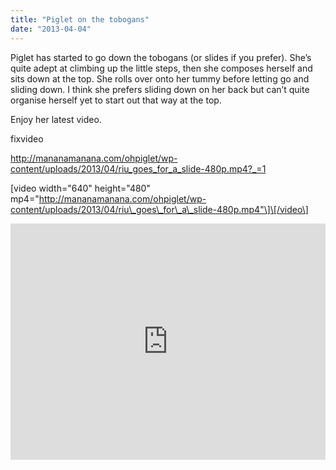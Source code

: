 ```yaml
---
title: "Piglet on the tobogans"
date: "2013-04-04"
---
```


Piglet has started to go down the tobogans (or slides if you prefer). She’s quite adept at climbing up the little steps, then she composes herself and sits down at the top. She rolls over onto her tummy before letting go and sliding down. I think she prefers sliding down on her back but can’t quite organise herself yet to start out that way at the top.

Enjoy her latest video.

fixvideo

http://mananamanana.com/ohpiglet/wp-content/uploads/2013/04/riu_goes_for_a_slide-480p.mp4?_=1

\[video width="640" height="480" mp4="http://mananamanana.com/ohpiglet/wp-content/uploads/2013/04/riu\_goes\_for\_a\_slide-480p.mp4"\]\[/video\]

<div style="padding:75% 0 0 0;position:relative;"><iframe src="https://player.vimeo.com/video/63244584?title=0&amp;byline=0&amp;portrait=0&amp;badge=0&amp;autopause=0&amp;player_id=0&amp;app_id=58479" frameborder="0" allow="autoplay; fullscreen; picture-in-picture; clipboard-write" style="position:absolute;top:0;left:0;width:100%;height:100%;" title="Riu Goes For A Slide"></iframe></div><script src="https://player.vimeo.com/api/player.js"></script>
